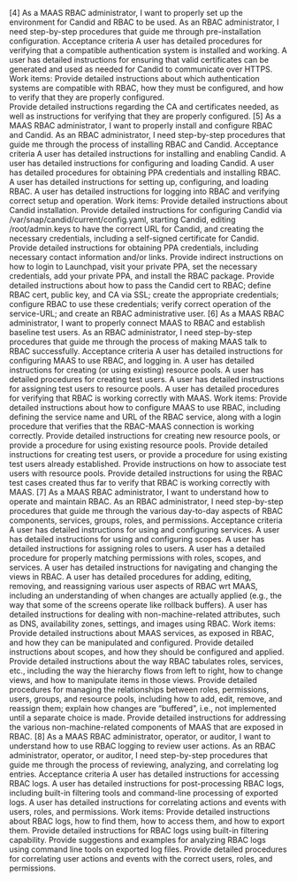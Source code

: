 <!-- "How to install and use RBAC with MAAS" -->

[4] As a MAAS RBAC administrator, I want to properly set up the environment for Candid and RBAC to be used.
As an RBAC administrator, I need step-by-step procedures that guide me through pre-installation configuration.
Acceptance criteria
A user has detailed procedures for verifying that a compatible authentication system is installed and working.
A user has detailed instructions for ensuring that valid certificates can be generated and used as needed for Candid to communicate over HTTPS.
Work items:
Provide detailed instructions about which authentication systems are compatible with RBAC, how they must be configured, and how to verify that they are properly configured.  
Provide detailed instructions regarding the CA and certificates needed, as well as instructions for verifying that they are properly configured.
[5] As a MAAS RBAC administrator, I want to properly install and configure RBAC and Candid.
As an RBAC administrator, I need step-by-step procedures that guide me through the process of installing RBAC and Candid.
Acceptance criteria
A user has detailed instructions for installing and enabling Candid. 
A user has detailed instructions for configuring and loading Candid.
A user has detailed procedures for obtaining PPA credentials and installing RBAC.
A user has detailed instructions for setting up, configuring, and loading RBAC.
A user has detailed instructions for logging into RBAC and verifying correct setup and operation.
Work items:
Provide detailed instructions about Candid installation.
Provide detailed instructions for configuring Candid via /var/snap/candid/current/config.yaml, starting Candid, editing /root/admin.keys to have the correct URL for Candid, and creating the necessary credentials, including a self-signed certificate for Candid.
Provide detailed instructions for obtaining PPA credentials, including necessary contact information and/or links.
Provide indirect instructions on how to login to Launchpad, visit your private PPA, set the necessary credentials, add your private PPA, and install the RBAC package.
Provide detailed instructions about how to pass the Candid cert to RBAC; define RBAC cert, public key, and CA via SSL; create the appropriate credentials; configure RBAC to use these credentials; verify correct operation of the service-URL; and create an RBAC administrative user.
[6] As a MAAS RBAC administrator, I want to properly connect MAAS to RBAC and establish baseline test users.
As an RBAC administrator, I need step-by-step procedures that guide me through the process of making MAAS talk to RBAC successfully.
Acceptance criteria
A user has detailed instructions for configuring MAAS to use RBAC, and logging in. 
A user has detailed instructions for creating (or using existing) resource pools.
A user has detailed procedures for creating test users.
A user has detailed instructions for assigning test users to resource pools.
A user has detailed procedures for verifying that RBAC is working correctly with MAAS.
Work items:
Provide detailed instructions about how to configure MAAS to use RBAC, including defining the service name and URL of the RBAC service, along with a login procedure that verifies that the RBAC-MAAS connection is working correctly.
Provide detailed instructions for creating new resource pools, or provide a procedure for using existing resource pools.
Provide detailed instructions for creating test users, or provide a procedure for using existing test users already established.
Provide instructions on how to associate test users with resource pools.
Provide detailed instructions for using the RBAC test cases created thus far to verify that RBAC is working correctly with MAAS.
[7] As a MAAS RBAC administrator, I want to understand how to operate and maintain RBAC.
As an RBAC administrator, I need step-by-step procedures that guide me through the various day-to-day aspects of RBAC components, services, groups, roles, and permissions.
Acceptance criteria
A user has detailed instructions for using and configuring services. 
A user has detailed instructions for using and configuring scopes. 
A user has detailed instructions for assigning roles to users.
A user has a detailed procedure for properly matching permissions with roles, scopes, and services. 
A user has detailed instructions for navigating and changing the views in RBAC.
A user has detailed procedures for adding, editing, removing, and reassigning various user aspects of RBAC wrt MAAS, including an understanding of when changes are actually applied (e.g., the way that some of the screens operate like rollback buffers).
A user has detailed instructions for dealing with non-machine-related attributes, such as DNS, availability zones, settings, and images using RBAC.
Work items:
Provide detailed instructions about MAAS services, as exposed in RBAC, and how they can be manipulated and configured.
Provide detailed instructions about scopes, and how they should be configured and applied.
Provide detailed instructions about the way RBAC tabulates roles, services, etc., including the way the hierarchy flows from left to right, how to change views, and how to manipulate items in those views.
Provide detailed procedures for managing the relationships between roles, permissions, users, groups, and resource pools, including how to add, edit, remove, and reassign them; explain how changes are “buffered”, i.e., not implemented until a separate choice is made.
Provide detailed instructions for addressing the various non-machine-related components of MAAS that are exposed in RBAC.
[8] As a MAAS RBAC administrator, operator, or auditor, I want to understand how to use RBAC logging to review user actions.
As an RBAC administrator, operator, or auditor, I need step-by-step procedures that guide me through the process of reviewing, analyzing, and correlating log entries.
Acceptance criteria
A user has detailed instructions for accessing RBAC logs. 
A user has detailed instructions for post-processing RBAC logs, including built-in filtering tools and command-line processing of exported logs. 
A user has detailed instructions for correlating actions and events with users, roles, and permissions.
Work items:
Provide detailed instructions about RBAC logs, how to find them, how to access them, and how to export them.
Provide detailed instructions for RBAC logs using built-in filtering capability.
Provide suggestions and examples for analyzing RBAC logs using command line tools on exported log files.
Provide detailed procedures for correlating user actions and events with the correct users, roles, and permissions.
